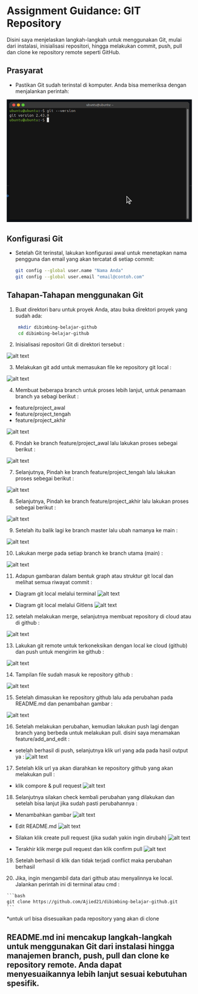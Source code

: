 # Assignment Guidance: GIT Repository

Disini saya menjelaskan langkah-langkah untuk menggunakan Git, mulai dari instalasi, inisialisasi repositori, hingga melakukan commit, push, pull dan clone ke repository remote seperti GitHub.

## Prasyarat

- Pastikan Git sudah terinstal di komputer. Anda bisa memeriksa dengan menjalankan perintah:

![alt text](Images/Check_GIT.png)

## Konfigurasi Git

- Setelah Git terinstal, lakukan konfigurasi awal untuk menetapkan nama pengguna dan email yang akan tercatat di setiap commit:
 
  ```bash
  git config --global user.name "Nama Anda"
  git config --global user.email "email@contoh.com"
  ```

## Tahapan-Tahapan menggunakan Git

1. Buat direktori baru untuk proyek Anda, atau buka direktori proyek yang sudah ada:

   ```bash
    mkdir dibimbing-belajar-github
    cd dibimbing-belajar-github
    ```

2. Inisialisasi repositori Git di direktori tersebut :

![alt text](Images/gambar_1.png)

3. Melakukan git add untuk memasukan file ke repository git local :

![alt text](Images/gambar_2.png)

4. Membuat beberapa branch untuk proses lebih lanjut, untuk penamaan branch ya sebagi berikut :

- feature/project_awal
- feature/project_tengah
- feature/project_akhir

![alt text](Images/gambar_3.png)

6.  Pindah ke branch feature/project_awal lalu lakukan proses sebegai berikut :

![alt text](Images/gambar_4.png)

7. Selanjutnya, Pindah ke branch feature/project_tengah lalu lakukan proses sebegai berikut :

![alt text](Images/gambar_5.png)

8. Selanjutnya, Pindah ke branch feature/project_akhir lalu lakukan proses sebegai berikut :

![alt text](Images/gambar_6.png)

9. Setelah itu balik lagi ke branch master lalu ubah namanya ke main :

![alt text](Images/gambar_7.png)

10. Lakukan merge pada setiap branch ke branch utama (main) :

![alt text](Images/gambar_8.png)

11. Adapun gambaran dalam bentuk graph atau struktur git local dan melihat semua riwayat commit :

- Diagram git local melalui terminal
![alt text](Images/gambar_9.png) 

- Diagram git local melalui Gitlens 
![alt text](Images/gambar_9.1.png)

12. setelah melakukan merge, selanjutnya membuat repository di cloud atau di github :

![alt text](Images/gambar_10.png)

13. Lakukan git remote untuk terkoneksikan dengan local ke cloud (github) dan push untuk mengirim ke github :

![alt text](Images/gambar_11.png)

 14. Tampilan file sudah masuk ke repository github :

![alt text](Images/gambar_12.png)

 15. Setelah dimasukan ke repository github lalu ada perubahan pada README.md dan penambahan gambar :

 ![alt text](Images/gambar_13.png)

16. Setelah melakukan perubahan, kemudian lakukan push lagi dengan branch yang berbeda untuk melakukan pull. disini saya menamakan feature/add_and_edit :

- setelah berhasil di push, selanjutnya klik url yang ada pada hasil output ya :
 ![alt text](Images/gambar_14.png)

 17. Setelah klik url ya akan diarahkan ke repository github yang akan melakukan pull :

- klik compore & pull request
 ![alt text](Images/gambar_15.png)

 18. Selanjutnya silakan check kembali perubahan yang dilakukan dan setelah bisa lanjut jika sudah pasti perubahannya :

- Menambahkan gambar
 ![alt text](Images/gambar_17.png)

- Edit README.md
 ![alt text](Images/gambar_18.png)

- Silakan klik create pull request (jika sudah yakin ingin dirubah)
 ![alt text](Images/gambar_16.png)

- Terakhir klik merge pull request dan klik confirm pull
 ![alt text](Images/gambar_19.png)

 19. Setelah berhasil di klik dan tidak terjadi conflict maka perubahan berhasil

 20. Jika, ingin mengambil data dari github atau menyalinnya ke local. Jalankan perintah ini di terminal atau cmd :

    ```bash
    git clone https://github.com/Ajied21/dibimbing-belajar-github.git
    ```

   *untuk url bisa disesuaikan pada repository yang akan di clone

 ## README.md ini mencakup langkah-langkah untuk menggunakan Git dari instalasi hingga manajemen branch, push, pull dan clone ke repository remote. Anda dapat menyesuaikannya lebih lanjut sesuai kebutuhan spesifik.
 

